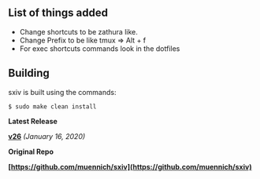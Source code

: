 List of things added
--------

* Change shortcuts to be zathura like.
* Change Prefix to be like tmux => Alt + f
* For exec shortcuts commands look in the dotfiles


Building
--------

sxiv is built using the commands:

    $ sudo make clean install

**Latest Release**

**[v26](https://github.com/muennich/sxiv/archive/v26.tar.gz)**
*(January 16, 2020)*

**Original Repo**

**[https://github.com/muennich/sxiv](https://github.com/muennich/sxiv)**
